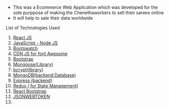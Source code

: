 - This was a Ecommerce Web Application which was developed for the sole purppose of making the Chenethaworkers to sell their sarees online
- It will help to sale their data worldwide

List of Technologies Used

1. [React JS](https://reactjs.org/)
2. [JavaScript - Node JS](https://nodejs.org/en/)
3. [Bootswatch](https://bootswatch.com/)
4. [CDN JS for font Awesome](https://cdnjs.com/libraries/font-awesome)
5. [Bootstrap](https://getbootstrap.com/)
6. [Mongoose(Library)](https://mongoosejs.com/)
7. [bcrypt(library)](https://www.npmjs.com/package/bcrypt)
8. [MongoDB(backend Database)](https://www.mongodb.com/)
9. [Express (backend)](https://expressjs.com/)
10. [Redux ( for State Management)](https://redux.js.org/)
11. [React Bootstrap](https://react-bootstrap.netlify.app/)
12. [JSONWEBTOKEN](jwt.io)
13.

